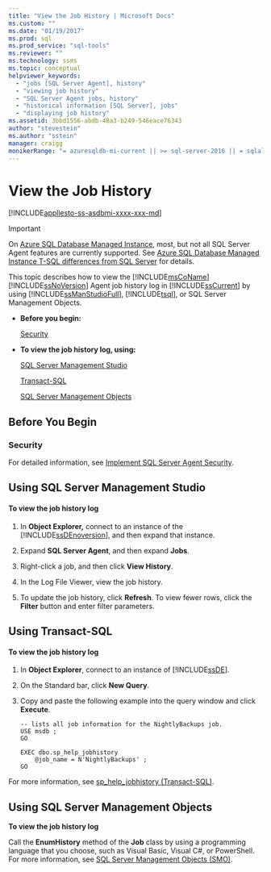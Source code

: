 ```yaml
---
title: "View the Job History | Microsoft Docs"
ms.custom: ""
ms.date: "01/19/2017"
ms.prod: sql
ms.prod_service: "sql-tools"
ms.reviewer: ""
ms.technology: ssms
ms.topic: conceptual
helpviewer_keywords: 
  - "jobs [SQL Server Agent], history"
  - "viewing job history"
  - "SQL Server Agent jobs, history"
  - "historical information [SQL Server], jobs"
  - "displaying job history"
ms.assetid: 3bbd1556-abdb-48a3-b249-546eace76343
author: "stevestein"
ms.author: "sstein"
manager: craigg
monikerRange: "= azuresqldb-mi-current || >= sql-server-2016 || = sqlallproducts-allversions"
---
```

# View the Job History
[!INCLUDE[appliesto-ss-asdbmi-xxxx-xxx-md](../../includes/appliesto-ss-asdbmi-xxxx-xxx-md.md)]

> [!IMPORTANT]  
> On [Azure SQL Database Managed Instance](https://docs.microsoft.com/azure/sql-database/sql-database-managed-instance), most, but not all SQL Server Agent features are currently supported. See [Azure SQL Database Managed Instance T-SQL differences from SQL Server](https://docs.microsoft.com/azure/sql-database/sql-database-managed-instance-transact-sql-information#sql-server-agent) for details.

This topic describes how to view the [!INCLUDE[msCoName](../../includes/msconame_md.md)] [!INCLUDE[ssNoVersion](../../includes/ssnoversion-md.md)] Agent job history log in [!INCLUDE[ssCurrent](../../includes/sscurrent-md.md)] by using [!INCLUDE[ssManStudioFull](../../includes/ssmanstudiofull-md.md)], [!INCLUDE[tsql](../../includes/tsql-md.md)], or SQL Server Management Objects.  
  
-   **Before you begin:**  
  
    [Security](#Security)  
  
-   **To view the job history log, using:**  
  
    [SQL Server Management Studio](#SSMS)  
  
    [Transact-SQL](#TSQL)  
  
    [SQL Server Management Objects](#SMO)  
  
## <a name="BeforeYouBegin"></a>Before You Begin  
  
### <a name="Security"></a>Security  
For detailed information, see [Implement SQL Server Agent Security](../../ssms/agent/implement-sql-server-agent-security.md).  
  
## <a name="SSMS"></a>Using SQL Server Management Studio  
  
#### To view the job history log  
  
1.  In **Object Explorer,** connect to an instance of the [!INCLUDE[ssDEnoversion](../../includes/ssdenoversion_md.md)], and then expand that instance.  
  
2.  Expand **SQL Server Agent**, and then expand **Jobs**.  
  
3.  Right-click a job, and then click **View History**.  
  
4.  In the Log File Viewer, view the job history.  
  
5.  To update the job history, click **Refresh**. To view fewer rows, click the **Filter** button and enter filter parameters.  
  
## <a name="TSQL"></a>Using Transact-SQL  
  
#### To view the job history log  
  
1.  In **Object Explorer**, connect to an instance of [!INCLUDE[ssDE](../../includes/ssde_md.md)].  
  
2.  On the Standard bar, click **New Query**.  
  
3.  Copy and paste the following example into the query window and click **Execute**.  
  
    ```  
    -- lists all job information for the NightlyBackups job.  
    USE msdb ;  
    GO  
  
    EXEC dbo.sp_help_jobhistory   
        @job_name = N'NightlyBackups' ;  
    GO  
    ```  
  
For more information, see [sp_help_jobhistory (Transact-SQL)](https://msdn.microsoft.com/a944d44e-411b-4735-8ce4-73888d4262d7).  
  
## <a name="SMO"></a>Using SQL Server Management Objects  
**To view the job history log**  
  
Call the **EnumHistory** method of the **Job** class by using a programming language that you choose, such as Visual Basic, Visual C#, or PowerShell. For more information, see [SQL Server Management Objects (SMO)](https://msdn.microsoft.com/library/ms162169.aspx).  
  
